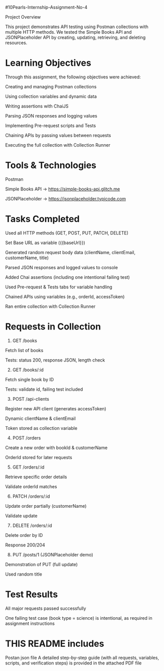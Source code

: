 #10Pearls-Internship-Assignment-No-4

Project Overview

This project demonstrates API testing using Postman collections with multiple HTTP methods.
We tested the Simple Books API and JSONPlaceholder API by creating, updating, retrieving, and deleting resources.

# Learning Objectives

Through this assignment, the following objectives were achieved:

Creating and managing Postman collections

Using collection variables and dynamic data

Writing assertions with ChaiJS

Parsing JSON responses and logging values

Implementing Pre-request scripts and Tests

Chaining APIs by passing values between requests

Executing the full collection with Collection Runner

# Tools & Technologies

Postman

Simple Books API → https://simple-books-api.glitch.me

JSONPlaceholder → https://jsonplaceholder.typicode.com

# Tasks Completed

Used all HTTP methods (GET, POST, PUT, PATCH, DELETE)

Set Base URL as variable ({{baseUrl}})

Generated random request body data (clientName, clientEmail, customerName, title)

Parsed JSON responses and logged values to console

Added Chai assertions (including one intentional failing test)

Used Pre-request & Tests tabs for variable handling

Chained APIs using variables (e.g., orderId, accessToken)

Ran entire collection with Collection Runner

# Requests in Collection
1. GET /books

Fetch list of books

Tests: status 200, response JSON, length check

2. GET /books/:id

Fetch single book by ID

Tests: validate id, failing test included

3. POST /api-clients

Register new API client (generates accessToken)

Dynamic clientName & clientEmail

Token stored as collection variable

4. POST /orders

Create a new order with bookId & customerName

OrderId stored for later requests

5. GET /orders/:id

Retrieve specific order details

Validate orderId matches

6. PATCH /orders/:id

Update order partially (customerName)

Validate update

7. DELETE /orders/:id

Delete order by ID

Response 200/204

8. PUT /posts/1 (JSONPlaceholder demo)

Demonstration of PUT (full update)

Used random title

# Test Results

All major requests passed successfully

One failing test case (book type = science) is intentional, as required in assignment instructions

# THIS README includes
Postan json file
A detailed step-by-step guide (with all requests, variables, scripts, and verification steps) is provided in the attached PDF file

